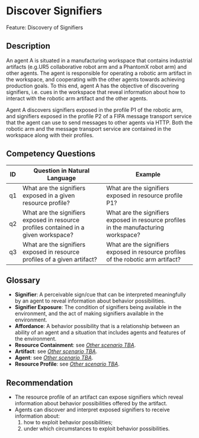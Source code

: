 # Discover Signifiers

Feature: Discovery of Signifiers


## Description
An agent A is situated in a manufacturing workspace that contains industrial artifacts (e.g.UR5 collaborative robot arm and a PhantomX robot arm) and other agents. The agent is responsible for operating a robotic arm artifact in the workspace, and cooperating with the other agents towards achieving production goals. To this end, agent A has the objective of discovering signifiers, i.e. cues in the workspace that reveal information about how to interact with the robotic arm artifact and the other agents.

Agent A discovers signifiers exposed in the profile P1 of the robotic arm, and signifiers exposed in the profile P2 of a FIPA message transport service that the agent can use to send messages to other agents via HTTP.  Both the robotic arm and the message transport service are contained in the workspace along with their profiles.

## Competency Questions

| ID | Question in Natural Language | Example                                                                              |
|----|------------------------------|--------------------------------------------------------------------------------------|
| q1 | What are the signifiers exposed in a given resource profile?                          | What are the signifiers exposed in resource profile P1?                              |
| q2 | What are the signifiers exposed in resource profiles contained in a given workspace?  | What are the signifiers exposed in resource profiles in the manufacturing workspace? |
| q3 | What are the signifiers exposed in resource profiles of a given artifact?             | What are the signifiers exposed in resource profiles of the robotic arm artifact?    |

## Glossary
- **Signifier**: A perceivable sign/cue that can be interpreted meaningfully by an agent to reveal information about behavior possibilities.
- **Signifier Exposure**: The condition of signifiers being available in the environment, and the act of making signifiers available in the environment.
- **Affordance**: A behavior possibility that is a relationship between an ability of an agent and a situation that includes agents and features of the environment.
- **Resource Containment**: see [_Other scenario TBA_]().
- **Artifact**: see [_Other scenario TBA_]().
- **Agent**: see [_Other scenario TBA_]().
- **Resource Profile**: see [_Other scenario TBA_]().

## Recommendation 
- The resource profile of an artifact can expose signifiers which reveal information about behavior possibilities offered by the artifact.
- Agents can discover and interpret exposed signifiers to receive information about:
   1. how to exploit behavior possibilities;
   2. under which circumstances to exploit behavior possibilities.
